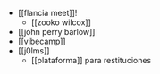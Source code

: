 - [[flancia meet]]!
	- [[zooko wilcox]]
- [[john perry barlow]]
- [[vibecamp]]
- [[j0lms]]
	- [[plataforma]] para restituciones